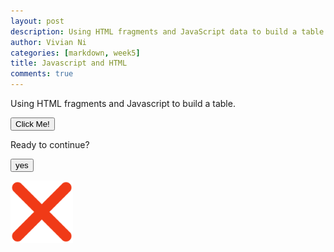 ```yaml
---
layout: post
description: Using HTML fragments and JavaScript data to build a table
author: Vivian Ni
categories: [markdown, week5]
title: Javascript and HTML
comments: true
---
```

<html>
<body>

<p id="intro">Using HTML fragments and Javascript to build a table.</p>

<button type="button" onclick='document.getElementById("intro").innerHTML = "Keep reading to learn more!"'>Click Me!</button>

<p>Ready to continue?</p>

<button onclick="document.getElementById('myImage').src='/images/yes.png'">yes</button>

<img id="myImage" src="/images/no.png" style="width:100px">

</body>
</html>